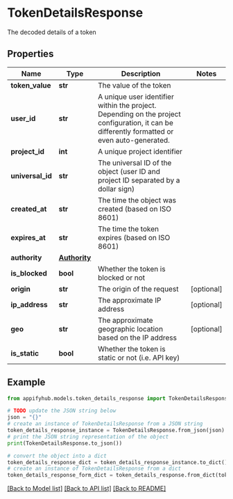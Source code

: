# TokenDetailsResponse

The decoded details of a token

## Properties

Name | Type | Description | Notes
------------ | ------------- | ------------- | -------------
**token_value** | **str** | The value of the token | 
**user_id** | **str** | A unique user identifier within the project. Depending on the project configuration, it can be differently formatted or even auto-generated.  | 
**project_id** | **int** | A unique project identifier | 
**universal_id** | **str** | The universal ID of the object (user ID and project ID separated by a dollar sign) | 
**created_at** | **str** | The time the object was created (based on ISO 8601) | 
**expires_at** | **str** | The time the token expires (based on ISO 8601) | 
**authority** | [**Authority**](Authority.md) |  | 
**is_blocked** | **bool** | Whether the token is blocked or not | 
**origin** | **str** | The origin of the request | [optional] 
**ip_address** | **str** | The approximate IP address | [optional] 
**geo** | **str** | The approximate geographic location based on the IP address | [optional] 
**is_static** | **bool** | Whether the token is static or not (i.e. API key) | 

## Example

```python
from appifyhub.models.token_details_response import TokenDetailsResponse

# TODO update the JSON string below
json = "{}"
# create an instance of TokenDetailsResponse from a JSON string
token_details_response_instance = TokenDetailsResponse.from_json(json)
# print the JSON string representation of the object
print(TokenDetailsResponse.to_json())

# convert the object into a dict
token_details_response_dict = token_details_response_instance.to_dict()
# create an instance of TokenDetailsResponse from a dict
token_details_response_form_dict = token_details_response.from_dict(token_details_response_dict)
```
[[Back to Model list]](../README.md#documentation-for-models) [[Back to API list]](../README.md#documentation-for-api-endpoints) [[Back to README]](../README.md)


